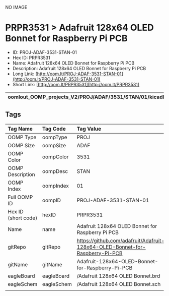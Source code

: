 


  
NO IMAGE  
# PRPR3531 > Adafruit 128x64 OLED Bonnet for Raspberry Pi PCB

- ID: PROJ-ADAF-3531-STAN-01
- Hex ID: PRPR3531
- Name: Adafruit 128x64 OLED Bonnet for Raspberry Pi PCB
- Description: Adafruit 128x64 OLED Bonnet for Raspberry Pi PCB
- Long Link: [http://oom.lt/PROJ-ADAF-3531-STAN-01](http://oom.lt/PROJ-ADAF-3531-STAN-01)
- Short Link: [http://oom.lt/PRPR3531](http://oom.lt/PRPR3531)
  

|oomlout_OOMP_projects_V2/PROJ/ADAF/3531/STAN/01/kicadPcb3dFront.png|oomlout_OOMP_projects_V2/PROJ/ADAF/3531/STAN/01/kicadPcb3dBack.png|oomlout_OOMP_projects_V2/PROJ/ADAF/3531/STAN/01/kicadPcb3d.png||
| :---: | :---: | :---: | :---: |

## Tags
  

|Tag Name|Tag Code|Tag Value|
| :--- | :--- | :--- |
|OOMP Type|oompType|PROJ|
|OOMP Size|oompSize|ADAF|
|OOMP Color|oompColor|3531|
|OOMP Description|oompDesc|STAN|
|OOMP Index|oompIndex|01|
|Full OOMP ID|oompID|PROJ-ADAF-3531-STAN-01|
|Hex ID (short code)|hexID|PRPR3531|
|Name|name|Adafruit 128x64 OLED Bonnet for Raspberry Pi PCB|
|gitRepo|gitRepo|https://github.com/adafruit/Adafruit-128x64-OLED-Bonnet-for-Raspberry-Pi-PCB|
|gitName|gitName|Adafruit-128x64-OLED-Bonnet-for-Raspberry-Pi-PCB|
|eagleBoard|eagleBoard|/Adafruit 128x64 OLED Bonnet.brd|
|eagleSchem|eagleSchem|/Adafruit 128x64 OLED Bonnet.sch|
||||
